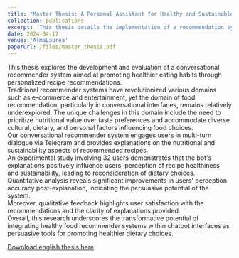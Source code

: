 ```yaml
---
title: "Master Thesis: A Personal Assistant for Healthy and Sustainable Food Recommendations"
collection: publications
excerpt: 'This thesis details the implementation of a recommendation system for healthy recipes, integrated into a chatbot. The system emphasizes persuasive explanations aimed at motivating users to adopt healthier eating habits. The chatbot collects user preferences, nutritional goals, dietary restrictions, and other relevant data to generate personalized recipe recommendations. It employs tailored persuasive explanations to highlight the nutritional values of recommended recipes and encourage healthier choices.'
date: 2024-04-17
venue: 'AlmaLaurea'
paperurl: /files/master_thesis.pdf
---
```

This thesis explores the development and evaluation of a conversational recommender system aimed at promoting healthier eating habits through personalized recipe recommendations. \
Traditional recommender systems have revolutionized various domains such as e-commerce and entertainment, yet the domain of food recommendation, particularly in conversational interfaces, remains relatively underexplored. The unique challenges in this domain include the need to prioritize nutritional value over taste preferences and accommodate diverse cultural, dietary, and personal factors influencing food choices. \
Our conversational recommender system engages users in multi-turn dialogue via Telegram and provides explanations on the nutritional and sustainability aspects of recommended recipes. \
An experimental study involving 32 users demonstrates that the bot's explanations positively influence users' perception of recipe healthiness and sustainability, leading to reconsideration of dietary choices. Quantitative analysis reveals significant improvements in users' perception accuracy post-explanation, indicating the persuasive potential of the system. \
Moreover, qualitative feedback highlights user satisfaction with the recommendations and the clarity of explanations provided. \
Overall, this research underscores the transformative potential of integrating healthy food recommender systems within chatbot interfaces as persuasive tools for promoting healthier dietary choices.

[Download english thesis here](/files/master_thesis.pdf)